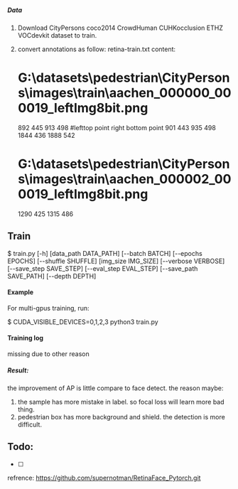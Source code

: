 

##### Data
1. Download CityPersons  coco2014 CrowdHuman CUHKocclusion ETHZ VOCdevkit  dataset to train.

2. convert  annotations as follow:
   retina-train.txt
   content:
   # G:\datasets\pedestrian\CityPersons\images\train\aachen_000000_000019_leftImg8bit.png
   892 445 913 498  #lefttop point  right bottom point
   901 443 935 498
   1844 436 1888 542
   # G:\datasets\pedestrian\CityPersons\images\train\aachen_000002_000019_leftImg8bit.png
   1290 425 1315 486

## Train
$ train.py [-h] [data_path DATA_PATH] [--batch BATCH]
                [--epochs EPOCHS]
                [--shuffle SHUFFLE] [img_size IMG_SIZE]
                [--verbose VERBOSE] [--save_step SAVE_STEP]
                [--eval_step EVAL_STEP]
                [--save_path SAVE_PATH]
                [--depth DEPTH]

#### Example
For multi-gpus training, run:

$ CUDA_VISIBLE_DEVICES=0,1,2,3 python3 train.py 

#### Training log
missing  due to other reason


##### Result:
the improvement of AP is little compare to face detect. the reason maybe:
1. the sample has more mistake in label. so focal loss will learn more bad thing.
2. pedestrian box has more background and shield. the detection is more difficult.
## Todo: 
- [ ] 

refrence:
https://github.com/supernotman/RetinaFace_Pytorch.git